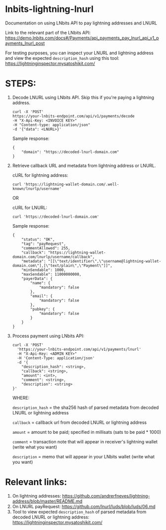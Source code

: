 # lnbits-lightning-lnurl
Documentation on using LNbits API to pay lightning addresses and LNURL

Link to the relevant part of the LNbits API: 
https://demo.lnbits.com/docs#/Payments/api_payments_pay_lnurl_api_v1_payments_lnurl_post 

For testing purposes, you can inspect your LNURL and lightning address and view the expected `description_hash` using this tool:
https://lightninginspector.mysatoshikit.com/



# STEPS:

1. Decode LNURL using LNbits API. Skip this if you're paying a lightning address.


    ```
    curl -X 'POST'
    https://your-lnbits-endpoint.com/api/v1/payments/decode
    -H "X-Api-Key: <INVOICE KEY>"
    -H "Content-type: application/json"
    -d '{"data": <LNURL>}'
    ```
    
    
    Sample response:
    
    ```
    {
        "domain": "https://decoded-lnurl-domain.com"
    }
    ```


2. Retrieve callback URL and metadata from lightning address or LNURL.


    cURL for lightning address:
    
    
    
    ``` curl 'https://lightning-wallet-domain.com/.well-known/lnurlp/username' ```
    
    
    OR
    
    
    cURL for LNURL:
    
    
    ``` curl 'https://decoded-lnurl-domain.com' ```
    
    
    Sample response:
    
    ```
    {
        "status": "OK",
        "tag": "payRequest",
        "commentAllowed": 255,
        "callback": "https://lightning-wallet-domain.com/lnurlp/username/callback",
        "metadata": "[[\"text/identifier\",\"username@lightning-wallet-domain.com\"],[\"text/plain\",\"Payment\"]]",
        "minSendable": 1000,
        "maxSendable": 11000000000,
        "payerData": {
            "name": {
                "mandatory": false
            },
            "email": {
                "mandatory": false
            },
            "pubkey": {
                "mandatory": false
            }
        }
    }
    ```



3. Process payment using LNbits API:


    ```
    curl -X 'POST' 
      'https://your-lnbits-endpoint.com/api/v1/payments/lnurl'
      -H "X-Api-Key: <ADMIN KEY>"
      -H 'Content-Type: application/json' 
      -d '{
        "description_hash": <string>,
        "callback": <string>,
        "amount": <int>,
        "comment": <string>,
        "description": <string>
    }'
    ```
    
    
    WHERE:
    
    `description_hash` = the sha256 hash of parsed metadata from decoded LNURL or lightning address  
    
    `callback` = callback url from decoded LNURL or lightning address  
    
    `amount` = amount to be paid; specified in millisats (sats to be paid * 1000)  
    
    `comment` = transaction note that will appear in receiver's lightning wallet (write what you want)  
    
    `description` = memo that will appear in your LNbits wallet (write what you want)  




# Relevant links:

1. On lightning addresses: https://github.com/andrerfneves/lightning-address/blob/master/README.md
2. On LNURL payRequest: https://github.com/lnurl/luds/blob/luds/06.md
3. Tool to view expected `description_hash` of parsed metadata from decoded LNURL or lightning address: https://lightninginspector.mysatoshikit.com/
